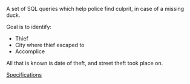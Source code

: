 A set of SQL queries which help police find culprit, in case of a missing duck.

Goal is to identify:
 - Thief
 - City where thief escaped to
 - Accomplice

All that is known is date of theft, and street theft took place on.

[Specifications](https://cs50.harvard.edu/x/2025/psets/7/fiftyville/)